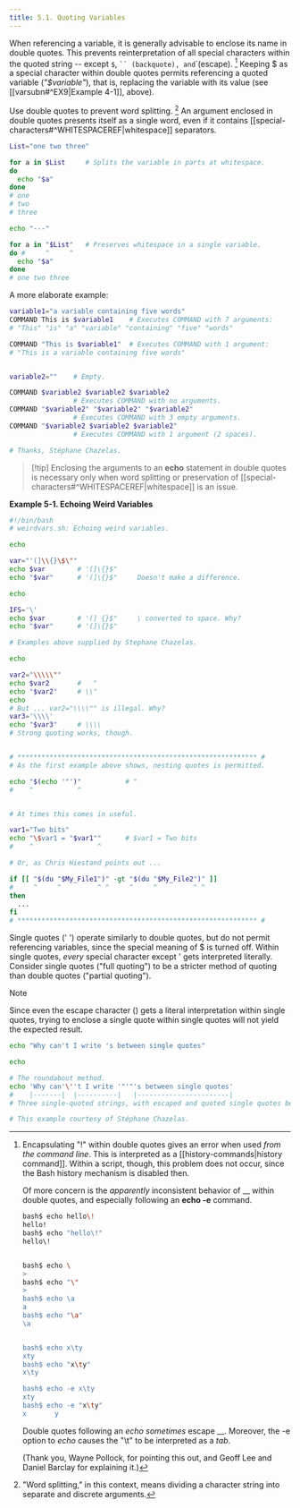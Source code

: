 ```yaml
---
title: 5.1. Quoting Variables
---
```


When referencing a variable, it is generally advisable to enclose its name in double quotes. This prevents reinterpretation of all special characters within the quoted string -- except `$`, ` `` (backquote), and `\`(escape). [^1] Keeping $ as a special character within double quotes permits referencing a quoted variable (_"$variable"_), that is, replacing the variable with its value (see [[varsubn#^EX9|Example 4-1]], above).

Use double quotes to prevent word splitting. [^2] An argument enclosed in double quotes presents itself as a single word, even if it contains [[special-characters#^WHITESPACEREF|whitespace]] separators.

```bash
List="one two three"

for a in $List     # Splits the variable in parts at whitespace.
do
  echo "$a"
done
# one
# two
# three

echo "---"

for a in "$List"   # Preserves whitespace in a single variable.
do #     ^     ^
  echo "$a"
done
# one two three
```

A more elaborate example:

```bash
variable1="a variable containing five words"
COMMAND This is $variable1    # Executes COMMAND with 7 arguments:
# "This" "is" "a" "variable" "containing" "five" "words"

COMMAND "This is $variable1"  # Executes COMMAND with 1 argument:
# "This is a variable containing five words"


variable2=""    # Empty.

COMMAND $variable2 $variable2 $variable2
                # Executes COMMAND with no arguments. 
COMMAND "$variable2" "$variable2" "$variable2"
                # Executes COMMAND with 3 empty arguments. 
COMMAND "$variable2 $variable2 $variable2"
                # Executes COMMAND with 1 argument (2 spaces). 

# Thanks, Stéphane Chazelas.
```

> [!tip] Enclosing the arguments to an **echo** statement in double quotes is necessary only when word splitting or preservation of [[special-characters#^WHITESPACEREF|whitespace]] is an issue.

**Example 5-1. Echoing Weird Variables**

```bash
#!/bin/bash
# weirdvars.sh: Echoing weird variables.

echo

var="'(]\\{}\$\""
echo $var        # '(]\{}$"
echo "$var"      # '(]\{}$"     Doesn't make a difference.

echo

IFS='\'
echo $var        # '(] {}$"     \ converted to space. Why?
echo "$var"      # '(]\{}$"

# Examples above supplied by Stephane Chazelas.

echo

var2="\\\\\""
echo $var2       #   "
echo "$var2"     # \\"
echo
# But ... var2="\\\\"" is illegal. Why?
var3='\\\\'
echo "$var3"     # \\\\
# Strong quoting works, though.


# ************************************************************ #
# As the first example above shows, nesting quotes is permitted.

echo "$(echo '"')"           # "
#    ^           ^


# At times this comes in useful.

var1="Two bits"
echo "\$var1 = "$var1""      # $var1 = Two bits
#    ^                ^

# Or, as Chris Hiestand points out ...

if [[ "$(du "$My_File1")" -gt "$(du "$My_File2")" ]]
#     ^     ^         ^ ^     ^     ^         ^ ^
then
  ...
fi
# ************************************************************ #
```

Single quotes (' ') operate similarly to double quotes, but do not permit referencing variables, since the special meaning of $ is turned off. Within single quotes, _every_ special character except ' gets interpreted literally. Consider single quotes ("full quoting") to be a stricter method of quoting than double quotes ("partial quoting").

> [!note]
> Since even the escape character (\) gets a literal interpretation within single quotes, trying to enclose a single quote within single quotes will not yield the expected result.
>
> ```bash
> echo "Why can't I write 's between single quotes"
> 
> echo
> 
> # The roundabout method.
> echo 'Why can'\''t I write '"'"'s between single quotes'
> #    |-------|  |----------|   |-----------------------|
> # Three single-quoted strings, with escaped and quoted single quotes between.
> 
> # This example courtesy of Stéphane Chazelas.
> ```

[^1]: Encapsulating "!" within double quotes gives an error when used _from the command line_. This is interpreted as a [[history-commands|history command]]. Within a script, though, this problem does not occur, since the Bash history mechanism is disabled then.
    
    Of more concern is the _apparently_ inconsistent behavior of _\_ within double quotes, and especially following an **echo -e** command.
    
    ```bash
    bash$ echo hello\!
    hello!
    bash$ echo "hello\!"
    hello\!
    
    
    bash$ echo \
    >
    bash$ echo "\"
    >
    bash$ echo \a
    a
    bash$ echo "\a"
    \a
    
    
    bash$ echo x\ty
    xty
    bash$ echo "x\ty"
    x\ty
    
    bash$ echo -e x\ty
    xty
    bash$ echo -e "x\ty"
    x       y
    
    ```
    
    Double quotes following an _echo_ _sometimes_ escape _\_. Moreover, the -e option to _echo_ causes the "\t" to be interpreted as a _tab_.
    
    (Thank you, Wayne Pollock, for pointing this out, and Geoff Lee and Daniel Barclay for explaining it.)

[^2]: "Word splitting," in this context, means dividing a character string into separate and discrete arguments.
